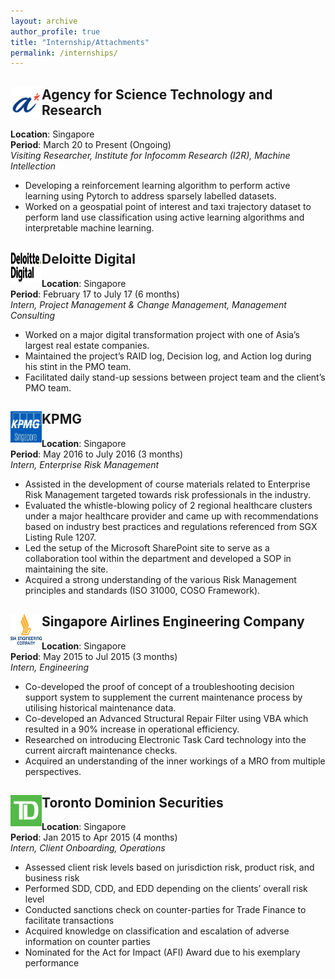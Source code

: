 ```yaml
---
layout: archive
author_profile: true
title: "Internship/Attachments"
permalink: /internships/
---
```


<div>
<img align="left" width="50" height="50" src="/assets/images/astar.png"> 
<h2>
Agency for Science Technology and Research
</h2> 
</div>

**Location**: Singapore\
**Period**: March 20 to Present (Ongoing)\
*Visiting Researcher, Institute for Infocomm Research (I2R), Machine Intellection*
* Developing a reinforcement learning algorithm to perform active learning using Pytorch to address sparsely labelled datasets.
* Worked on a geospatial point of interest and taxi trajectory dataset to perform land use classification using active learning algorithms and interpretable machine learning.


<div>
<img align="left" width="50" height="50" src="/assets/images/deloitte.png"> 
<h2>
Deloitte Digital
</h2> 
</div>

**Location**: Singapore\
**Period**: February 17 to July 17 (6 months)\
*Intern, Project Management & Change Management, Management Consulting*
* Worked on a major digital transformation project with one of Asia’s largest real estate companies.
* Maintained the project’s RAID log, Decision log, and Action log during his stint in the PMO team.
* Facilitated daily stand-up sessions between project team and the client’s PMO team.


<div>
<img align="left" width="50" height="50" src="/assets/images/kpmg.jpg"> 
<h2>
KPMG
</h2> 
</div>

**Location**: Singapore\
**Period**: May 2016 to July 2016 (3 months)\
*Intern, Enterprise Risk Management*
* Assisted in the development of course materials related to Enterprise Risk Management targeted towards risk professionals in the industry.
* Evaluated the whistle-blowing policy of 2 regional healthcare clusters under a major healthcare provider and came up with recommendations based on industry best practices and regulations referenced from SGX Listing Rule 1207.
* Led the setup of the Microsoft SharePoint site to serve as a collaboration tool within the department and developed a SOP in maintaining the site.
* Acquired a strong understanding of the various Risk Management principles and standards (ISO 31000, COSO Framework). 


<div>
<img align="left" width="50" height="50" src="/assets/images/siaec.jpg"> 
<h2>
Singapore Airlines Engineering Company
</h2> 
</div>

**Location**: Singapore\
**Period**: May 2015 to Jul 2015 (3 months)\
*Intern, Engineering*
* Co-developed the proof of concept of a troubleshooting decision support system to supplement the current maintenance process by utilising historical maintenance data.
* Co-developed an Advanced Structural Repair Filter using VBA which resulted in a 90% increase in operational efficiency.
* Researched on introducing Electronic Task Card technology into the current aircraft maintenance checks.
* Acquired an understanding of the inner workings of a MRO from multiple perspectives.


<div>
<img align="left" width="50" height="50" src="/assets/images/td.png"> 
<h2>
Toronto Dominion Securities
</h2> 
</div>

**Location**: Singapore\
**Period**: Jan 2015 to Apr 2015 (4 months)\
*Intern, Client Onboarding, Operations*
* Assessed client risk levels based on jurisdiction risk, product risk, and business risk
* Performed SDD, CDD, and EDD depending on the clients’ overall risk level
* Conducted sanctions check on counter-parties for Trade Finance to facilitate transactions
* Acquired knowledge on classification and escalation of adverse information on counter parties
* Nominated for the Act for Impact (AFI) Award due to his exemplary performance